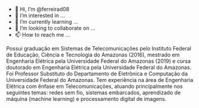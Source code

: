 - 👋 Hi, I’m @ferreirad08
- 👀 I’m interested in ...
- 🌱 I’m currently learning ...
- 💞️ I’m looking to collaborate on ...
- 📫 How to reach me ...

<!---
ferreirad08/ferreirad08 is a ✨ special ✨ repository because its `README.md` (this file) appears on your GitHub profile.
You can click the Preview link to take a look at your changes.
--->
Possui graduação em Sistemas de Telecomunicações pelo Instituto Federal de Educação, Ciência e Tecnologia do Amazonas (2016), mestrado em Engenharia Elétrica pela Universidade Federal do Amazonas (2019) e cursa doutorado em Engenharia Elétrica pela Universidade Federal do Amazonas. Foi Professor Substituto do Departamento de Eletrônica e Computação da Universidade Federal do Amazonas. Tem experiência na área de Engenharia Elétrica com ênfase em Telecomunicações, atuando principalmente nos seguintes temas: redes sem fio, sistemas embarcados, aprendizado de máquina (machine learning) e processamento digital de imagens.
